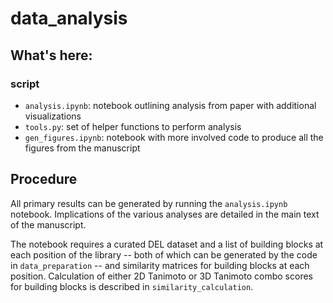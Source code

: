# data_analysis

## What's here:
### script
- `analysis.ipynb`: notebook outlining analysis from paper with additional visualizations
- `tools.py`: set of helper functions to perform analysis
- `gen_figures.ipynb`: notebook with more involved code to produce all the figures from the manuscript

## Procedure
All primary results can be generated by running the `analysis.ipynb` notebook. Implications of the various analyses are detailed in the main text of the manuscript.

The notebook requires a curated DEL dataset and a list of building blocks at each position of the library -- both of which can be generated by the code in `data_preparation` -- and similarity matrices for building blocks at each position. Calculation of either 2D Tanimoto or 3D Tanimoto combo scores for building blocks is described in `similarity_calculation`.
